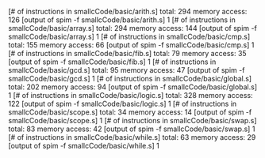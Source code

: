 [# of instructions in smallcCode/basic/arith.s]
total: 294
memory access: 126
[output of spim -f smallcCode/basic/arith.s]
1
[# of instructions in smallcCode/basic/array.s]
total: 294
memory access: 144
[output of spim -f smallcCode/basic/array.s]
1
[# of instructions in smallcCode/basic/cmp.s]
total: 155
memory access: 66
[output of spim -f smallcCode/basic/cmp.s]
1
[# of instructions in smallcCode/basic/fib.s]
total: 79
memory access: 35
[output of spim -f smallcCode/basic/fib.s]
1
[# of instructions in smallcCode/basic/gcd.s]
total: 95
memory access: 47
[output of spim -f smallcCode/basic/gcd.s]
1
[# of instructions in smallcCode/basic/global.s]
total: 202
memory access: 94
[output of spim -f smallcCode/basic/global.s]
1
[# of instructions in smallcCode/basic/logic.s]
total: 328
memory access: 122
[output of spim -f smallcCode/basic/logic.s]
1
[# of instructions in smallcCode/basic/scope.s]
total: 34
memory access: 14
[output of spim -f smallcCode/basic/scope.s]
1
[# of instructions in smallcCode/basic/swap.s]
total: 83
memory access: 42
[output of spim -f smallcCode/basic/swap.s]
1
[# of instructions in smallcCode/basic/while.s]
total: 63
memory access: 29
[output of spim -f smallcCode/basic/while.s]
1
